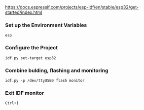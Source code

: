https://docs.espressif.com/projects/esp-idf/en/stable/esp32/get-started/index.html

### Set up the Environment Variables

`esp`

### Configure the Project

`idf.py set-target esp32`

### Combine bulding, flashing and monitoring 

`idf.py -p /dev/ttyUSB0 flash monitor`

### Exit IDF monitor

`Ctrl+]`